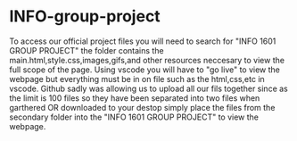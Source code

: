 # INFO-group-project
To access our official project files you will need to search for "INFO 1601 GROUP PROJECT"  the folder contains the main.html,style.css,images,gifs,and other resources neccesary to view the full scope of the page. Using vscode you will have to "go live" to view the webpage but everything must be in on file such as the html,css,etc in vscode. Github sadly was allowing us to upload all our fils together since as the limit is 100 files so they have been separated into two files when garthered OR downloaded to your destop simply place the files from the secondary folder into the "INFO 1601 GROUP PROJECT" to view the webpage.
